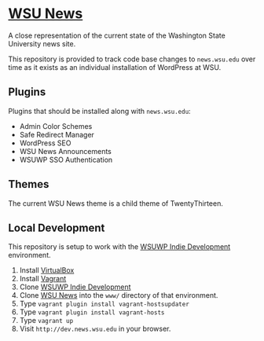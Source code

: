 # [WSU News](http://news.wsu.edu/)

A close representation of the current state of the Washington State University news site.

This repository is provided to track code base changes to `news.wsu.edu` over time as it exists as an individual installation of WordPress at WSU.

## Plugins

Plugins that should be installed along with `news.wsu.edu`:

* Admin Color Schemes
* Safe Redirect Manager
* WordPress SEO
* WSU News Announcements
* WSUWP SSO Authentication

## Themes

The current WSU News theme is a child theme of TwentyThirteen.

## Local Development

This repository is setup to work with the [WSUWP Indie Development](https://github.com/washingtonstateuniversity/WSUWP-Indie-Development) environment.

1. Install [VirtualBox](http://virtualbox.org)
1. Install [Vagrant](http://vagrantup.com)
1. Clone [WSUWP Indie Development](https://github.com/washingtonstateuniversity/WSUWP-Indie-Development)
1. Clone [WSU News](https://github.com/washingtonstateuniversity/WSU-News) into the `www/` directory of that environment.
1. Type `vagrant plugin install vagrant-hostsupdater`
1. Type `vagrant plugin install vagrant-hosts`
1. Type `vagrant up`
1. Visit `http://dev.news.wsu.edu` in your browser.

